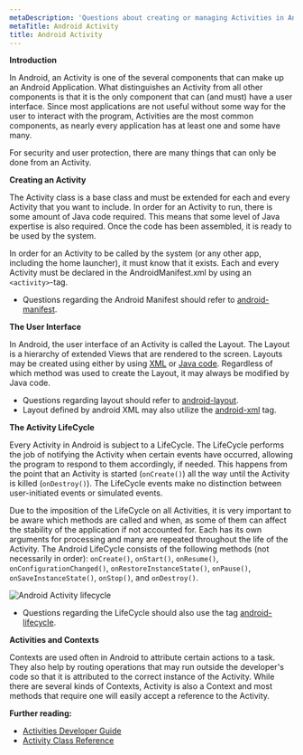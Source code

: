 ```yaml
---
metaDescription: 'Questions about creating or managing Activities in Android. In Android Applications, an Activity is a Component that provides a user interface allowing the user to do something. Simple examples are: dial the phone, take a photo, send an email, or view a map.'
metaTitle: Android Activity
title: Android Activity
---
```


**Introduction**


In Android, an Activity is one of the several components that can make up an Android Application. What distinguishes an Activity from all other components is that it is the only component that can (and must) have a user interface. Since most applications are not useful without some way for the user to interact with the program, Activities are the most common components, as nearly every application has at least one and some have many.


For security and user protection, there are many things that can only be done from an Activity. 


**Creating an Activity**


The Activity class is a base class and must be extended for each and every Activity that you want to include. In order for an Activity to run, there is some amount of Java code required. This means that some level of Java expertise is also required. Once the code has been assembled, it is ready to be used by the system.


In order for an Activity to be called by the system (or any other app, including the home launcher), it must know that it exists. Each and every Activity must be declared in the AndroidManifest.xml by using an `<activity>`-tag. 


* Questions regarding the Android Manifest should refer to [android-manifest](/questions/tagged/android-manifest "show questions tagged 'android-manifest'").


**The User Interface**


In Android, the user interface of an Activity is called the Layout. The Layout is a hierarchy of extended Views that are rendered to the screen. Layouts may be created using
either by using [XML](https://developer.android.com/guide/topics/ui/declaring-layout.html) or [Java code](https://developer.android.com/reference/android/widget/package-summary.html). Regardless of which method was used to create the Layout, it may always be modified by Java code. 


* Questions regarding layout should refer to [android-layout](/questions/tagged/android-layout "show questions tagged 'android-layout'").
* Layout defined by android XML may also utilize the [android-xml](/questions/tagged/android-xml "show questions tagged 'android-xml'") tag.


**The Activity LifeCycle**


Every Activity in Android is subject to a LifeCycle. The LifeCycle performs the job of notifying the Activity when certain events have occurred, allowing the program to respond to them accordingly, if needed. This happens from the point that an Activity is started (`onCreate()`) all the way until the Activity is killed (`onDestroy()`). The LifeCycle events make no distinction between user-initiated events or simulated events. 


Due to the imposition of the LifeCycle on all Activities, it is very important to be aware which methods are called and when, as some of them can affect the stability of the application if not accounted for. Each has its own arguments for processing and many are repeated throughout the life of the Activity. The Android LifeCycle consists of the following methods (not necessarily in order): `onCreate()`, `onStart()`, `onResume()`, `onConfigurationChanged()`, `onRestoreInstanceState()`, `onPause()`, `onSaveInstanceState()`, `onStop()`, and `onDestroy()`.


![Android Activity lifecycle](https://i.stack.imgur.com/BKoFw.png)


* Questions regarding the LifeCycle should also use the tag [android-lifecycle](/questions/tagged/android-lifecycle "show questions tagged 'android-lifecycle'").


**Activities and Contexts**


Contexts are used often in Android to attribute certain actions to a task. They also help by routing operations that may run outside the developer's code so that it is attributed to the correct instance of the Activity. While there are several kinds of Contexts, Activity is also a Context and most methods that require one will easily accept a reference to the Activity. 


**Further reading:**


* [Activities Developer Guide](https://developer.android.com/guide/topics/fundamentals/activities.html)
* [Activity Class Reference](https://developer.android.com/reference/android/app/Activity.html)
